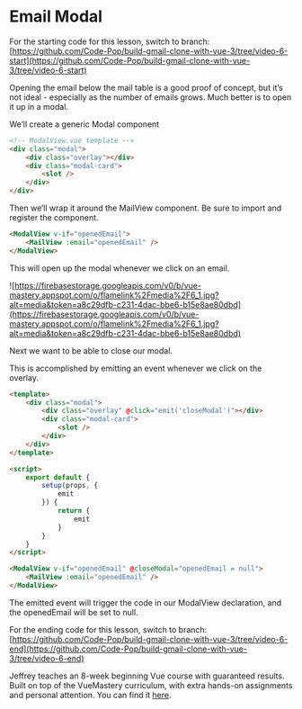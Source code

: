 # Email Modal

For the starting code for this lesson, switch to branch: [https://github.com/Code-Pop/build-gmail-clone-with-vue-3/tree/video-6-start](https://github.com/Code-Pop/build-gmail-clone-with-vue-3/tree/video-6-start)

Opening the email below the mail table is a good proof of concept, but it’s not ideal - especially as the number of emails grows. Much better is to open it up in a modal.

We’ll create a generic Modal component

```html
<!-- ModalView.vue template -->
<div class="modal">
    <div class="overlay"></div>
    <div class="modal-card">
        <slot />
    </div>
</div>
```

Then we’ll wrap it around the MailView component. Be sure to import and register the component.

```html
<ModalView v-if="openedEmail">
    <MailView :email="openedEmail" />
</ModalView>
```

This will open up the modal whenever we click on an email.

![https://firebasestorage.googleapis.com/v0/b/vue-mastery.appspot.com/o/flamelink%2Fmedia%2F6_1.jpg?alt=media&token=a8c29dfb-c231-4dac-bbe6-b15e8ae80dbd](https://firebasestorage.googleapis.com/v0/b/vue-mastery.appspot.com/o/flamelink%2Fmedia%2F6_1.jpg?alt=media&token=a8c29dfb-c231-4dac-bbe6-b15e8ae80dbd)

Next we want to be able to close our modal.

This is accomplished by emitting an event whenever we click on the overlay.

```html
<template>
    <div class="modal">
        <div class="overlay" @click="emit('closeModal')"></div>
        <div class="modal-card">
            <slot />
        </div>
    </div>
</template>

<script>
    export default {
        setup(props, {
            emit
        }) {
            return {
                emit
            }
        }
    }
</script>
```

```html
<ModalView v-if="openedEmail" @closeModal="openedEmail = null">
    <MailView :email="openedEmail" />
</ModalView>
```

The emitted event will trigger the code in our ModalView declaration, and the openedEmail will be set to null.

For the ending code for this lesson, switch to branch: [https://github.com/Code-Pop/build-gmail-clone-with-vue-3/tree/video-6-end](https://github.com/Code-Pop/build-gmail-clone-with-vue-3/tree/video-6-end)

Jeffrey teaches an 8-week beginning Vue course with guaranteed results. Built on top of the VueMastery curriculum, with extra hands-on assignments and personal attention. You can find it [here](https://vuemastery--vuetraining.thrivecart.com/vue-training/).
